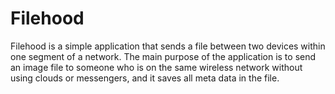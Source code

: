 # Filehood

Filehood is a simple application that sends a file between two devices within one segment of a network. The main purpose of the application is to send an image file to someone who is on the same wireless network without using clouds or messengers, and it saves all meta data in the file.
